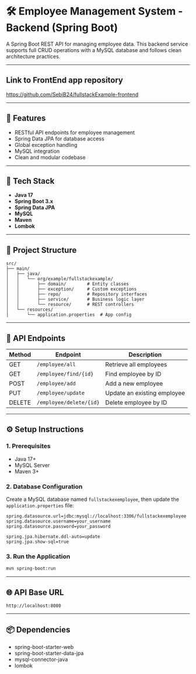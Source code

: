 # 🛠️ Employee Management System - Backend (Spring Boot)

A Spring Boot REST API for managing employee data. This backend service supports full CRUD operations with a MySQL database and follows clean architecture practices.

---

## Link to FrontEnd app repository

https://github.com/SebiB24/fullstackExample-frontend

---

## 🚀 Features

- RESTful API endpoints for employee management  
- Spring Data JPA for database access  
- Global exception handling  
- MySQL integration  
- Clean and modular codebase

---

## 🧰 Tech Stack

- **Java 17**
- **Spring Boot 3.x**
- **Spring Data JPA**
- **MySQL**
- **Maven**
- **Lombok**

---

## 📁 Project Structure

```
src/
├── main/
│   ├── java/
│   │   └── org/example/fullstackexample/
│   │       ├── domain/        # Entity classes
│   │       ├── exception/     # Custom exceptions
│   │       ├── repo/          # Repository interfaces
│   │       ├── service/       # Business logic layer
│   │       └── resource/      # REST controllers
│   └── resources/
│       └── application.properties  # App config
```

---

## 📡 API Endpoints

| Method | Endpoint               | Description               |
|--------|------------------------|---------------------------|
| GET    | `/employee/all`        | Retrieve all employees    |
| GET    | `/employee/find/{id}`  | Find employee by ID       |
| POST   | `/employee/add`        | Add a new employee        |
| PUT    | `/employee/update`     | Update an existing employee |
| DELETE | `/employee/delete/{id}`| Delete employee by ID     |

---

## ⚙️ Setup Instructions

### 1. Prerequisites
- Java 17+
- MySQL Server
- Maven 3+

### 2. Database Configuration

Create a MySQL database named `fullstackexemployee`, then update the `application.properties` file:

```properties
spring.datasource.url=jdbc:mysql://localhost:3306/fullstackexemployee
spring.datasource.username=your_username
spring.datasource.password=your_password

spring.jpa.hibernate.ddl-auto=update
spring.jpa.show-sql=true
```

### 3. Run the Application

```bash
mvn spring-boot:run
```

---

## 🌐 API Base URL

```
http://localhost:8080
```

---

## 📦 Dependencies

- spring-boot-starter-web  
- spring-boot-starter-data-jpa  
- mysql-connector-java  
- lombok  

